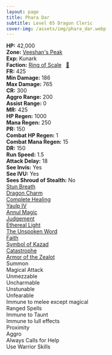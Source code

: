 ```yaml
---
layout: page
title: Phara Dar
subtitle: Level 65 Dragon Cleric
cover-img: /assets/img/phara_dar.webp
---
```


<div class="info-section">
<div class="info-item"><strong>HP:</strong> 42,000</div>
<div class="info-item"><strong>Zone:</strong> <a href="https://www.pqdi.cc/zone/108" target="_blank">Veeshan's Peak</a></div>
<div class="info-item"><strong>Exp:</strong> Kunark</div>
<div class="info-item"><strong>Faction:</strong> <a href="https://www.pqdi.cc/faction/304" target="_blank">Ring of Scale</a>&nbsp;&nbsp;&nbsp;<a href="https://www.pqdi.cc/npc/108510" target="_blank" title="View NPC on PQDI">🔗</a></div>
</div>

<div class="stats-grid">
<div class="stats-row">
<div class="stats-cell"><strong>FR:</strong> 425</div>
<div class="stats-cell"><strong>Min Damage:</strong> 186</div>
<div class="stats-cell"><strong>Max Damage:</strong> 765</div>
</div>
<div class="stats-row">
<div class="stats-cell"><strong>CR:</strong> 300</div>
<div class="stats-cell"><strong>Aggro Range:</strong> 200</div>
<div class="stats-cell"><strong>Assist Range:</strong> 0</div>
</div>
<div class="stats-row">
<div class="stats-cell"><strong>MR:</strong> 425</div>
<div class="stats-cell"><strong>HP Regen:</strong> 1000</div>
<div class="stats-cell"><strong>Mana Regen:</strong> 250</div>
</div>
<div class="stats-row">
<div class="stats-cell"><strong>PR:</strong> 150</div>
<div class="stats-cell"><strong>Combat HP Regen:</strong> 1</div>
<div class="stats-cell"><strong>Combat Mana Regen:</strong> 15</div>
</div>
<div class="stats-row">
<div class="stats-cell"><strong>DR:</strong> 150</div>
<div class="stats-cell"><strong>Run Speed:</strong> 1.5</div>
<div class="stats-cell"><strong>Attack Delay:</strong> 18</div>
</div>
<div class="stats-row">
<div class="stats-cell"><strong>See Invis:</strong> Yes</div>
<div class="stats-cell"><strong>See IVU:</strong> Yes</div>
<div class="stats-cell"><strong>Sees Shroud of Stealth:</strong> No</div>
</div>
</div>

<div class="spell-grid">
<div class="spell-cell"><a href="https://www.pqdi.cc/spell/837" target="_blank">Stun Breath</a></div>
<div class="spell-cell"><a href="https://www.pqdi.cc/spell/841" target="_blank">Dragon Charm</a></div>
<div class="spell-cell"><a href="https://www.pqdi.cc/spell/13" target="_blank">Complete Healing</a></div>
<div class="spell-cell"><a href="https://www.pqdi.cc/spell/1534" target="_blank">Yaulp IV</a></div>
<div class="spell-cell"><a href="https://www.pqdi.cc/spell/1526" target="_blank">Annul Magic</a></div>
<div class="spell-cell"><a href="https://www.pqdi.cc/spell/2508" target="_blank">Judgement</a></div>
<div class="spell-cell"><a href="https://www.pqdi.cc/spell/2182" target="_blank">Ethereal Light</a></div>
<div class="spell-cell"><a href="https://www.pqdi.cc/spell/1545" target="_blank">The Unspoken Word</a></div>
<div class="spell-cell"><a href="https://www.pqdi.cc/spell/3296" target="_blank">Faith</a></div>
<div class="spell-cell"><a href="https://www.pqdi.cc/spell/3466" target="_blank">Symbol of Kazad</a></div>
<div class="spell-cell"><a href="https://www.pqdi.cc/spell/3473" target="_blank">Catastrophe</a></div>
<div class="spell-cell"><a href="https://www.pqdi.cc/spell/3474" target="_blank">Armor of the Zealot</a></div>
</div>

<div class="ability-grid">
<div class="ability-cell">Summon</div>
<div class="ability-cell">Magical Attack</div>
<div class="ability-cell">Unmezzable</div>
<div class="ability-cell">Uncharmable</div>
<div class="ability-cell">Unstunable</div>
<div class="ability-cell">Unfearable</div>
<div class="ability-cell">Immune to melee except magical</div>
<div class="ability-cell">Ranged Spells</div>
<div class="ability-cell">Immune to Taunt</div>
<div class="ability-cell">Immune to lull effects</div>
<div class="ability-cell">Proximity</div>
<div class="ability-cell">Aggro</div>
<div class="ability-cell">Always Calls for Help</div>
<div class="ability-cell">Use Warrior Skills</div>
</div>
